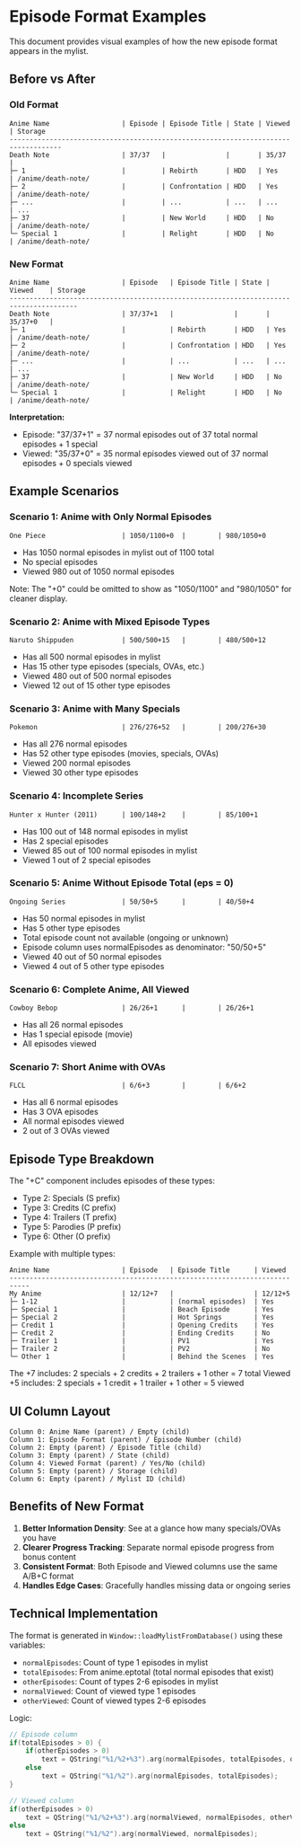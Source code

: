 # Episode Format Examples

This document provides visual examples of how the new episode format appears in the mylist.

## Before vs After

### Old Format
```
Anime Name                  | Episode | Episode Title | State | Viewed  | Storage
-----------------------------------------------------------------------------------
Death Note                  | 37/37   |               |       | 35/37   |
├─ 1                        |         | Rebirth       | HDD   | Yes     | /anime/death-note/
├─ 2                        |         | Confrontation | HDD   | Yes     | /anime/death-note/
├─ ...                      |         | ...           | ...   | ...     | ...
├─ 37                       |         | New World     | HDD   | No      | /anime/death-note/
└─ Special 1                |         | Relight       | HDD   | No      | /anime/death-note/
```

### New Format
```
Anime Name                  | Episode   | Episode Title | State | Viewed    | Storage
---------------------------------------------------------------------------------------
Death Note                  | 37/37+1   |               |       | 35/37+0   |
├─ 1                        |           | Rebirth       | HDD   | Yes       | /anime/death-note/
├─ 2                        |           | Confrontation | HDD   | Yes       | /anime/death-note/
├─ ...                      |           | ...           | ...   | ...       | ...
├─ 37                       |           | New World     | HDD   | No        | /anime/death-note/
└─ Special 1                |           | Relight       | HDD   | No        | /anime/death-note/
```

**Interpretation:**
- Episode: "37/37+1" = 37 normal episodes out of 37 total normal episodes + 1 special
- Viewed: "35/37+0" = 35 normal episodes viewed out of 37 normal episodes + 0 specials viewed

## Example Scenarios

### Scenario 1: Anime with Only Normal Episodes
```
One Piece                   | 1050/1100+0  |        | 980/1050+0
```
- Has 1050 normal episodes in mylist out of 1100 total
- No special episodes
- Viewed 980 out of 1050 normal episodes

Note: The "+0" could be omitted to show as "1050/1100" and "980/1050" for cleaner display.

### Scenario 2: Anime with Mixed Episode Types
```
Naruto Shippuden            | 500/500+15   |        | 480/500+12
```
- Has all 500 normal episodes in mylist
- Has 15 other type episodes (specials, OVAs, etc.)
- Viewed 480 out of 500 normal episodes
- Viewed 12 out of 15 other type episodes

### Scenario 3: Anime with Many Specials
```
Pokemon                     | 276/276+52   |        | 200/276+30
```
- Has all 276 normal episodes
- Has 52 other type episodes (movies, specials, OVAs)
- Viewed 200 normal episodes
- Viewed 30 other type episodes

### Scenario 4: Incomplete Series
```
Hunter x Hunter (2011)      | 100/148+2    |        | 85/100+1
```
- Has 100 out of 148 normal episodes in mylist
- Has 2 special episodes
- Viewed 85 out of 100 normal episodes in mylist
- Viewed 1 out of 2 special episodes

### Scenario 5: Anime Without Episode Total (eps = 0)
```
Ongoing Series              | 50/50+5      |        | 40/50+4
```
- Has 50 normal episodes in mylist
- Has 5 other type episodes
- Total episode count not available (ongoing or unknown)
- Episode column uses normalEpisodes as denominator: "50/50+5"
- Viewed 40 out of 50 normal episodes
- Viewed 4 out of 5 other type episodes

### Scenario 6: Complete Anime, All Viewed
```
Cowboy Bebop                | 26/26+1      |        | 26/26+1
```
- Has all 26 normal episodes
- Has 1 special episode (movie)
- All episodes viewed

### Scenario 7: Short Anime with OVAs
```
FLCL                        | 6/6+3        |        | 6/6+2
```
- Has all 6 normal episodes
- Has 3 OVA episodes
- All normal episodes viewed
- 2 out of 3 OVAs viewed

## Episode Type Breakdown

The "+C" component includes episodes of these types:
- Type 2: Specials (S prefix)
- Type 3: Credits (C prefix)
- Type 4: Trailers (T prefix)
- Type 5: Parodies (P prefix)
- Type 6: Other (O prefix)

Example with multiple types:
```
Anime Name                  | Episode   | Episode Title      | Viewed
---------------------------------------------------------------------------
My Anime                    | 12/12+7   |                    | 12/12+5
├─ 1-12                     |           | (normal episodes)  | Yes
├─ Special 1                |           | Beach Episode      | Yes
├─ Special 2                |           | Hot Springs        | Yes
├─ Credit 1                 |           | Opening Credits    | Yes
├─ Credit 2                 |           | Ending Credits     | No
├─ Trailer 1                |           | PV1                | Yes
├─ Trailer 2                |           | PV2                | No
└─ Other 1                  |           | Behind the Scenes  | Yes
```

The +7 includes: 2 specials + 2 credits + 2 trailers + 1 other = 7 total
Viewed +5 includes: 2 specials + 1 credit + 1 trailer + 1 other = 5 viewed

## UI Column Layout

```
Column 0: Anime Name (parent) / Empty (child)
Column 1: Episode Format (parent) / Episode Number (child)
Column 2: Empty (parent) / Episode Title (child)
Column 3: Empty (parent) / State (child)
Column 4: Viewed Format (parent) / Yes/No (child)
Column 5: Empty (parent) / Storage (child)
Column 6: Empty (parent) / Mylist ID (child)
```

## Benefits of New Format

1. **Better Information Density**: See at a glance how many specials/OVAs you have
2. **Clearer Progress Tracking**: Separate normal episode progress from bonus content
3. **Consistent Format**: Both Episode and Viewed columns use the same A/B+C format
4. **Handles Edge Cases**: Gracefully handles missing data or ongoing series

## Technical Implementation

The format is generated in `Window::loadMylistFromDatabase()` using these variables:
- `normalEpisodes`: Count of type 1 episodes in mylist
- `totalEpisodes`: From anime.eptotal (total normal episodes that exist)
- `otherEpisodes`: Count of types 2-6 episodes in mylist
- `normalViewed`: Count of viewed type 1 episodes
- `otherViewed`: Count of viewed types 2-6 episodes

Logic:
```cpp
// Episode column
if(totalEpisodes > 0) {
    if(otherEpisodes > 0)
        text = QString("%1/%2+%3").arg(normalEpisodes, totalEpisodes, otherEpisodes);
    else
        text = QString("%1/%2").arg(normalEpisodes, totalEpisodes);
}

// Viewed column
if(otherEpisodes > 0)
    text = QString("%1/%2+%3").arg(normalViewed, normalEpisodes, otherViewed);
else
    text = QString("%1/%2").arg(normalViewed, normalEpisodes);
```
